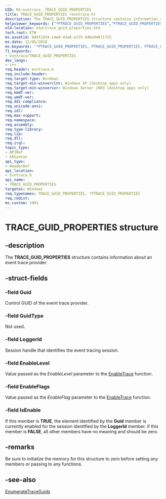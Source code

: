 ```yaml
---
UID: NS:evntrace._TRACE_GUID_PROPERTIES
title: TRACE_GUID_PROPERTIES (evntrace.h)
description: The TRACE_GUID_PROPERTIES structure contains information about an event trace provider.helpviewer_keywords: ["*PTRACE_GUID_PROPERTIES","PTRACE_GUID_PROPERTIES","PTRACE_GUID_PROPERTIES structure pointer [ETW]","TRACE_GUID_PROPERTIES","TRACE_GUID_PROPERTIES structure [ETW]","_TRACE_GUID_PROPERTIES","_evt_trace_guid_properties","base.trace_guid_properties","etw.trace_guid_properties","evntrace/PTRACE_GUID_PROPERTIES","evntrace/TRACE_GUID_PROPERTIES"]
old-location: etw\trace_guid_properties.htm
tech.root: ETW
ms.assetid: 849f2d34-14e0-43e8-a735-d46e94671725
ms.date: 12/05/2018
ms.keywords: '*PTRACE_GUID_PROPERTIES, PTRACE_GUID_PROPERTIES, PTRACE_GUID_PROPERTIES structure pointer [ETW], TRACE_GUID_PROPERTIES, TRACE_GUID_PROPERTIES structure [ETW], _TRACE_GUID_PROPERTIES, _evt_trace_guid_properties, base.trace_guid_properties, etw.trace_guid_properties, evntrace/PTRACE_GUID_PROPERTIES, evntrace/TRACE_GUID_PROPERTIES'
f1_keywords:
- evntrace/TRACE_GUID_PROPERTIES
dev_langs:
- c++
req.header: evntrace.h
req.include-header: 
req.target-type: Windows
req.target-min-winverclnt: Windows XP [desktop apps only]
req.target-min-winversvr: Windows Server 2003 [desktop apps only]
req.kmdf-ver: 
req.umdf-ver: 
req.ddi-compliance: 
req.unicode-ansi: 
req.idl: 
req.max-support: 
req.namespace: 
req.assembly: 
req.type-library: 
req.lib: 
req.dll: 
req.irql: 
topic_type:
- APIRef
- kbSyntax
api_type:
- HeaderDef
api_location:
- Evntrace.h
api_name:
- TRACE_GUID_PROPERTIES
targetos: Windows
req.typenames: TRACE_GUID_PROPERTIES, *PTRACE_GUID_PROPERTIES
req.redist: 
ms.custom: 19H1
---
```


# TRACE_GUID_PROPERTIES structure


## -description


The 
<b>TRACE_GUID_PROPERTIES</b> structure contains information about an event trace provider. 


## -struct-fields




### -field Guid

Control GUID of the event trace provider.


### -field GuidType

Not used.


### -field LoggerId

Session handle that identifies the event tracing session.


### -field EnableLevel

Value passed as the <i>EnableLevel</i> parameter to the 
<a href="https://docs.microsoft.com/windows/desktop/ETW/enabletrace">EnableTrace</a> function.


### -field EnableFlags

Value passed as the <i>EnableFlag</i> parameter to the 
<a href="https://docs.microsoft.com/windows/desktop/ETW/enabletrace">EnableTrace</a> function.


### -field IsEnable

If this member is <b>TRUE</b>, the element identified by the <b>Guid</b> member is currently enabled for the session identified by the <b>LoggerId</b> member. If this member is <b>FALSE</b>, all other members have no meaning and should be zero.


## -remarks



Be sure to initialize the memory for this structure to zero before setting any members or passing to any functions.




## -see-also




<a href="https://docs.microsoft.com/windows/desktop/ETW/enumeratetraceguids">EnumerateTraceGuids</a>
 

 

